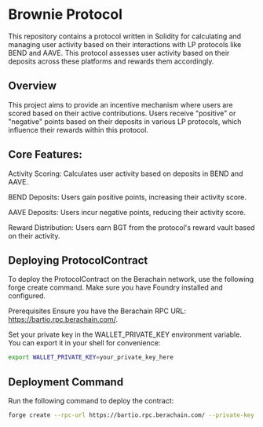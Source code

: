 
# Brownie Protocol
This repository contains a protocol written in Solidity for calculating and managing user activity based on their interactions with LP protocols like BEND and AAVE. This protocol assesses user activity based on their deposits across these platforms and rewards them accordingly.

## Overview
This project aims to provide an incentive mechanism where users are scored based on their active contributions. Users receive "positive" or "negative" points based on their deposits in various LP protocols, which influence their rewards within this protocol.

## Core Features:
Activity Scoring: Calculates user activity based on deposits in BEND and AAVE.

BEND Deposits: Users gain positive points, increasing their activity score.

AAVE Deposits: Users incur negative points, reducing their activity score.

Reward Distribution: Users earn BGT from the protocol's reward vault based on their activity.

##  Deploying ProtocolContract
To deploy the ProtocolContract on the Berachain network, use the following forge create command. Make sure you have Foundry installed and configured.

Prerequisites
Ensure you have the Berachain RPC URL: https://bartio.rpc.berachain.com/.

Set your private key in the WALLET_PRIVATE_KEY environment variable. You can export it in your shell for convenience:

```bash
export WALLET_PRIVATE_KEY=your_private_key_here
```

## Deployment Command
Run the following command to deploy the contract:

```bash
forge create --rpc-url https://bartio.rpc.berachain.com/ --private-key $WALLET_PRIVATE_KEY src/ProtocolContract.sol:ProtocolContract --constructor-args 0x2B6e40f65D82A0cB98795bC7587a71bfa49fBB2B
```
